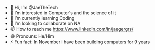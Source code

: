 - 👋 Hi, I’m @JaeTheTech
- 👀 I’m interested in Computer's and the science of it
- 🌱 I’m currently learning Coding
- 💞️ I’m looking to collaborate on NA
- 📫 How to reach me https://www.linkedin.com/in/jaegergrs/
- 😄 Pronouns: He/Him
- ⚡ Fun fact: In November i have been building computers for 9 years

<!---
JaeTheTech/JaeTheTech is a ✨ special ✨ repository because its `README.md` (this file) appears on your GitHub profile.
You can click the Preview link to take a look at your changes.
--->

